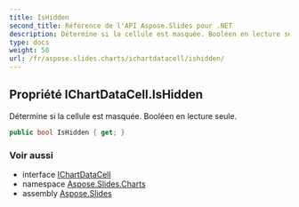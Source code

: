 ```yaml
---
title: IsHidden
second_title: Référence de l'API Aspose.Slides pour .NET
description: Détermine si la cellule est masquée. Booléen en lecture seule.
type: docs
weight: 50
url: /fr/aspose.slides.charts/ichartdatacell/ishidden/
---
```


## Propriété IChartDataCell.IsHidden

Détermine si la cellule est masquée. Booléen en lecture seule.

```csharp
public bool IsHidden { get; }
```

### Voir aussi

* interface [IChartDataCell](../../ichartdatacell)
* namespace [Aspose.Slides.Charts](../../ichartdatacell)
* assembly [Aspose.Slides](../../../)

<!-- NE PAS MODIFIER : généré par xmldocmd pour Aspose.Slides.dll -->